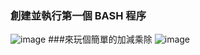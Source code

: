 ### 創建並執行第一個 BASH 程序
![image](https://user-images.githubusercontent.com/89327091/167284953-80a7d195-5d8d-4e9c-83db-478e03b797b2.png)
###來玩個簡單的加減乘除
![image](https://user-images.githubusercontent.com/89327091/167285115-966dc712-63d3-4a7c-92a9-99835db2457b.png)
